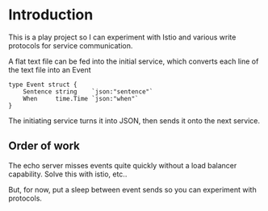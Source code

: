 # Introduction

This is a play project so I can experiment with Istio and various write protocols for service communication.

A flat text file can be fed into the initial service, which converts each line of the text file into an Event

```
type Event struct {
	Sentence string    `json:"sentence"`
	When     time.Time `json:"when"`
}
```

The initiating service turns it into JSON, then sends it onto the next service. 


## Order of work

The echo server misses events quite quickly without a load balancer capability. Solve this with istio, etc..

But, for now, put a sleep between event sends so you can experiment with protocols.